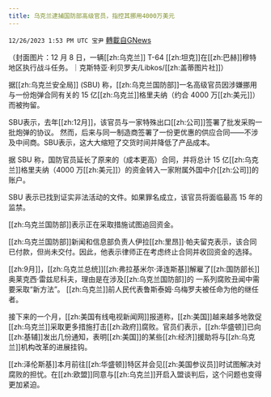 ```yaml
---
title: 乌克兰逮捕国防部高级官员，指控其挪用4000万美元
---
```

`12/26/2023 1:53 PM UTC 宝尹` [轉載自GNews](https://gnews.org/articles/2153341)

（封面图片：12 月 8 日，一辆[[zh:乌克兰]] T-64 [[zh:坦克]]在[[zh:巴赫]]穆特地区执行战斗任务。｜克斯特亚·利贝罗夫/Libkos/[[zh:盖蒂图片社]]）
 
据[[zh:乌克兰安全局]] (SBU) 称，[[zh:乌克兰国防部]]一名高级官员因涉嫌挪用与一份炮弹合同有关的 15 亿[[zh:乌克兰]]格里夫纳（约合 4000 万[[zh:美元]]）而被拘留。

SBU表示，去年[[zh:12月]]，该官员与一家特殊出口[[zh:公司]]签署了批发采购一批炮弹的协议。
然而，后来与同一制造商签署了一份更优惠的供应合同——不涉及中间商。SBU表示，这大大缩短了交货时间并降低了产品成本。

据 SBU 称，国防官员延长了原来的（成本更高）合同，并将总计 15 亿[[zh:乌克兰]]格里夫纳（4000 万[[zh:美元]]）的资金转入一家附属外国中介[[zh:公司]]的账户。

SBU 表示已找到证实非法活动的文件。如果罪名成立，该官员将面临最高 15 年的监禁。


[[zh:乌克兰国防部]]表示正在采取措施试图追回资金。

[[zh:乌克兰国防部]]新闻和信息部负责人伊拉[[zh:里昂]]·帕夫留克表示，该合同已付款，但尚未交付。因此，他表示律师正在考虑终止合同并收回资金的选择。

[[zh:9月]]，[[zh:乌克兰总统]][[zh:弗拉基米尔·泽连斯基]]解雇了[[zh:国防部长]]奥莱克西·雷兹尼科夫，理由是在涉及[[zh:乌克兰国防部]]的 一系列腐败丑闻中需要采取“新方法”。
[[zh:乌克兰]]前人民代表鲁斯泰姆·乌梅罗夫被任命为他的继任者。

接下来的一个月，[[zh:美国有线电视新闻网]]报道称，[[zh:美国]]越来越多地敦促[[zh:乌克兰]]采取更多措施打击[[zh:政府]]腐败。官员们表示，[[zh:华盛顿]]已向[[zh:基辅]]发出几份通知，表明[[zh:美国]]的某些[[zh:经济]]援助将与[[zh:乌克兰]]机构改革的进展挂钩。

[[zh:泽伦斯基]]本月前往[[zh:华盛顿]]特区并会见[[zh:美国参议员]]时试图解决对腐败的担忧。在[[zh:欧盟]]同意与[[zh:乌克兰]]开启入盟谈判后，这个问题也变得更加紧迫。



